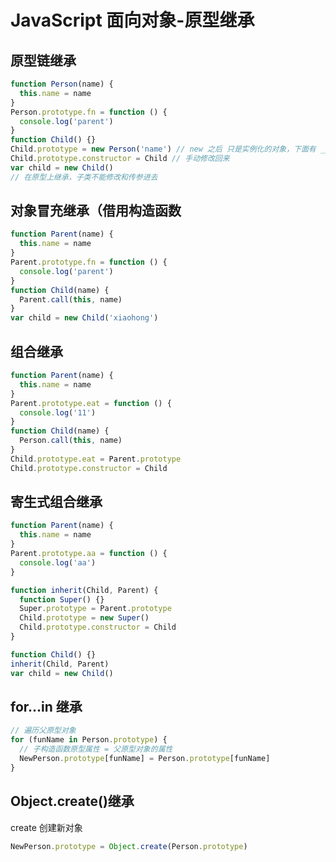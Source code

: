 # JavaScript 面向对象-原型继承

<!-- ![JavaScript原型](./img/原型.png)

![JavaScript原型链](./img/原型链.png) -->

## 原型链继承

```js
function Person(name) {
  this.name = name
}
Person.prototype.fn = function () {
  console.log('parent')
}
function Child() {}
Child.prototype = new Person('name') // new 之后 只是实例化的对象，下面有 __proto__
Child.prototype.constructor = Child // 手动修改回来
var child = new Child()
// 在原型上继承，子类不能修改和传参进去
```

## 对象冒充继承（借用构造函数

```js
function Parent(name) {
  this.name = name
}
Parent.prototype.fn = function () {
  console.log('parent')
}
function Child(name) {
  Parent.call(this, name)
}
var child = new Child('xiaohong')
```

## 组合继承

```js
function Parent(name) {
  this.name = name
}
Parent.prototype.eat = function () {
  console.log('11')
}
function Child(name) {
  Person.call(this, name)
}
Child.prototype.eat = Parent.prototype
Child.prototype.constructor = Child
```

## 寄生式组合继承

```js
function Parent(name) {
  this.name = name
}
Parent.prototype.aa = function () {
  console.log('aa')
}

function inherit(Child, Parent) {
  function Super() {}
  Super.prototype = Parent.prototype
  Child.prototype = new Super()
  Child.prototype.constructor = Child
}

function Child() {}
inherit(Child, Parent)
var child = new Child()
```

## for...in 继承

```js
// 遍历父原型对象
for (funName in Person.prototype) {
  // 子构造函数原型属性 = 父原型对象的属性
  NewPerson.prototype[funName] = Person.prototype[funName]
}
```

## Object.create()继承

create 创建新对象

```js
NewPerson.prototype = Object.create(Person.prototype)
```
